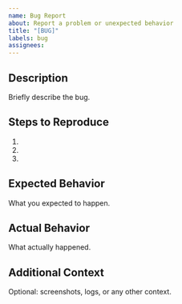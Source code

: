 ```yaml
---
name: Bug Report
about: Report a problem or unexpected behavior
title: "[BUG]"
labels: bug
assignees: 
---
```


## Description
Briefly describe the bug.

## Steps to Reproduce
1. 
2. 
3. 

## Expected Behavior
What you expected to happen.

## Actual Behavior
What actually happened.

## Additional Context
Optional: screenshots, logs, or any other context.
